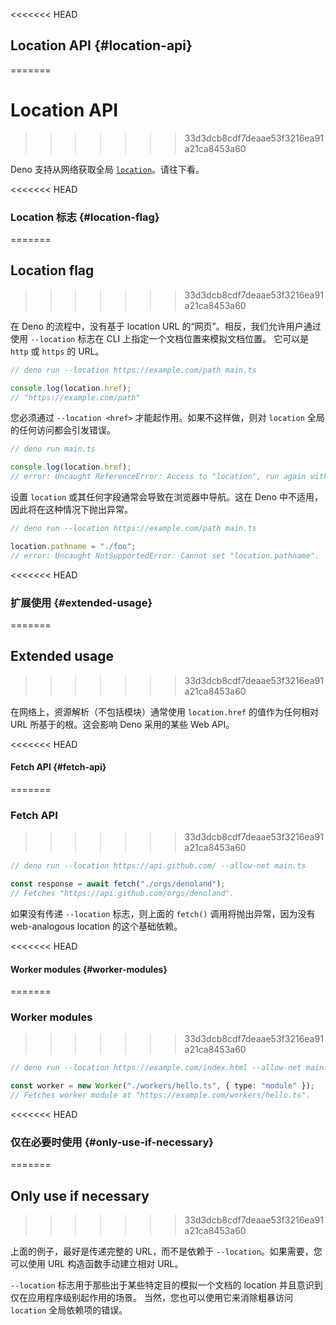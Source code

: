 <<<<<<< HEAD
## Location API {#location-api}
=======
# Location API
>>>>>>> 33d3dcb8cdf7deaae53f3216ea91a21ca8453a60

Deno 支持从网络获取全局
[`location`](https://developer.mozilla.org/en-US/docs/Web/API/Window/location)。请往下看。

<<<<<<< HEAD
### Location 标志 {#location-flag}
=======
## Location flag
>>>>>>> 33d3dcb8cdf7deaae53f3216ea91a21ca8453a60

在 Deno 的流程中，没有基于 location URL 的“网页”。相反，我们允许用户通过使用 `--location` 标志在 CLI
上指定一个文档位置来模拟文档位置。 它可以是 `http` 或 `https` 的 URL。

```ts
// deno run --location https://example.com/path main.ts

console.log(location.href);
// "https://example.com/path"
```

您必须通过 `--location <href>` 才能起作用。如果不这样做，则对 `location` 全局的任何访问都会引发错误。

```ts
// deno run main.ts

console.log(location.href);
// error: Uncaught ReferenceError: Access to "location", run again with --location <href>.
```

设置 `location` 或其任何字段通常会导致在浏览器中导航。这在 Deno 中不适用，因此将在这种情况下抛出异常。

```ts
// deno run --location https://example.com/path main.ts

location.pathname = "./foo";
// error: Uncaught NotSupportedError: Cannot set "location.pathname".
```

<<<<<<< HEAD
### 扩展使用 {#extended-usage}
=======
## Extended usage
>>>>>>> 33d3dcb8cdf7deaae53f3216ea91a21ca8453a60

在网络上，资源解析（不包括模块）通常使用 `location.href` 的值作为任何相对 URL 所基于的根。这会影响 Deno 采用的某些 Web API。

<<<<<<< HEAD
#### Fetch API {#fetch-api}
=======
### Fetch API
>>>>>>> 33d3dcb8cdf7deaae53f3216ea91a21ca8453a60

```ts
// deno run --location https://api.github.com/ --allow-net main.ts

const response = await fetch("./orgs/denoland");
// Fetches "https://api.github.com/orgs/denoland".
```

如果没有传递 `--location` 标志，则上面的 `fetch()` 调用将抛出异常，因为没有 web-analogous location
的这个基础依赖。

<<<<<<< HEAD
#### Worker modules {#worker-modules}
=======
### Worker modules
>>>>>>> 33d3dcb8cdf7deaae53f3216ea91a21ca8453a60

```ts
// deno run --location https://example.com/index.html --allow-net main.ts

const worker = new Worker("./workers/hello.ts", { type: "module" });
// Fetches worker module at "https://example.com/workers/hello.ts".
```

<<<<<<< HEAD
### 仅在必要时使用 {#only-use-if-necessary}
=======
## Only use if necessary
>>>>>>> 33d3dcb8cdf7deaae53f3216ea91a21ca8453a60

上面的例子，最好是传递完整的 URL，而不是依赖于 `--location`。如果需要，您可以使用 URL 构造函数手动建立相对 URL。

`--location` 标志用于那些出于某些特定目的模拟一个文档的 location 并且意识到仅在应用程序级别起作用的场景。
当然，您也可以使用它来消除粗暴访问 `location` 全局依赖项的错误。
